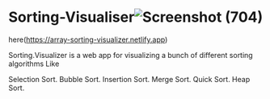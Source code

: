 # Sorting-Visualiser![Screenshot (704)](https://user-images.githubusercontent.com/84044828/175813390-a481c190-8b79-4998-83de-c8abea2be7bd.png)
here(https://array-sorting-visualizer.netlify.app)

Sorting.Visualizer is a web app for visualizing a bunch of different sorting algorithms Like

Selection Sort.
Bubble Sort.
Insertion Sort.
Merge Sort.
Quick Sort.
Heap Sort.

